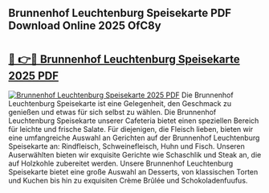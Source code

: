 ## Brunnenhof Leuchtenburg Speisekarte PDF Download Online 2025 OfC8y

# <h2><a href="http://gc781gf.nevu.top/?p=Brunnenhof+Leuchtenburg+Speisekarte">🔗 👉🔴 Brunnenhof Leuchtenburg Speisekarte 2025 PDF</a></h2>

[![Brunnenhof Leuchtenburg Speisekarte 2025 PDF](https://i.imgur.com/dBaPXMq.png)](http://gc781gf.nevu.top/?p=Brunnenhof+Leuchtenburg+Speisekarte)
Die Brunnenhof Leuchtenburg Speisekarte ist eine Gelegenheit, den Geschmack zu genießen und etwas für sich selbst zu wählen. Die Brunnenhof Leuchtenburg Speisekarte unserer Cafeteria bietet einen speziellen Bereich für leichte und frische Salate. Für diejenigen, die Fleisch lieben, bieten wir eine umfangreiche Auswahl an Gerichten auf der Brunnenhof Leuchtenburg Speisekarte an: Rindfleisch, Schweinefleisch, Huhn und Fisch. Unseren Auserwählten bieten wir exquisite Gerichte wie Schaschlik und Steak an, die auf Holzkohle zubereitet werden. Unsere Brunnenhof Leuchtenburg Speisekarte bietet eine große Auswahl an Desserts, von klassischen Torten und Kuchen bis hin zu exquisiten Crème Brûlée und Schokoladenfuufus.
